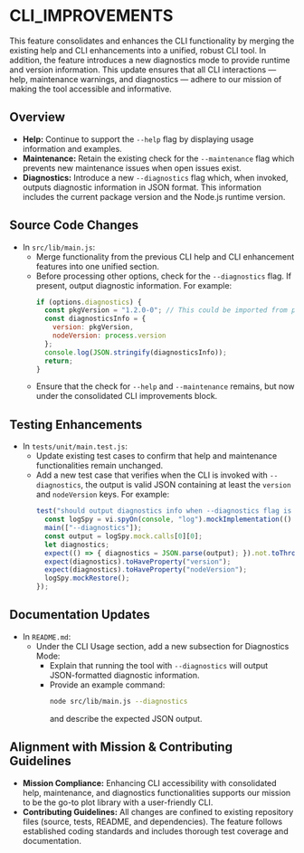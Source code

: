 # CLI_IMPROVEMENTS

This feature consolidates and enhances the CLI functionality by merging the existing help and CLI enhancements into a unified, robust CLI tool. In addition, the feature introduces a new diagnostics mode to provide runtime and version information. This update ensures that all CLI interactions — help, maintenance warnings, and diagnostics — adhere to our mission of making the tool accessible and informative.

## Overview

- **Help:** Continue to support the `--help` flag by displaying usage information and examples.
- **Maintenance:** Retain the existing check for the `--maintenance` flag which prevents new maintenance issues when open issues exist.
- **Diagnostics:** Introduce a new `--diagnostics` flag which, when invoked, outputs diagnostic information in JSON format. This information includes the current package version and the Node.js runtime version.

## Source Code Changes

- In `src/lib/main.js`:
  - Merge functionality from the previous CLI help and CLI enhancement features into one unified section.
  - Before processing other options, check for the `--diagnostics` flag. If present, output diagnostic information. For example:
    ```js
    if (options.diagnostics) {
      const pkgVersion = "1.2.0-0"; // This could be imported from package.json if needed
      const diagnosticsInfo = {
        version: pkgVersion,
        nodeVersion: process.version
      };
      console.log(JSON.stringify(diagnosticsInfo));
      return;
    }
    ```
  - Ensure that the check for `--help` and `--maintenance` remains, but now under the consolidated CLI improvements block.

## Testing Enhancements

- In `tests/unit/main.test.js`:
  - Update existing test cases to confirm that help and maintenance functionalities remain unchanged.
  - Add a new test case that verifies when the CLI is invoked with `--diagnostics`, the output is valid JSON containing at least the `version` and `nodeVersion` keys. For example:
    ```js
    test("should output diagnostics info when --diagnostics flag is provided", () => {
      const logSpy = vi.spyOn(console, "log").mockImplementation(() => {});
      main(["--diagnostics"]);
      const output = logSpy.mock.calls[0][0];
      let diagnostics;
      expect(() => { diagnostics = JSON.parse(output); }).not.toThrow();
      expect(diagnostics).toHaveProperty("version");
      expect(diagnostics).toHaveProperty("nodeVersion");
      logSpy.mockRestore();
    });
    ```

## Documentation Updates

- In `README.md`:
  - Under the CLI Usage section, add a new subsection for Diagnostics Mode:
    - Explain that running the tool with `--diagnostics` will output JSON-formatted diagnostic information.
    - Provide an example command:
      ```bash
      node src/lib/main.js --diagnostics
      ```
      and describe the expected JSON output.

## Alignment with Mission & Contributing Guidelines

- **Mission Compliance:** Enhancing CLI accessibility with consolidated help, maintenance, and diagnostics functionalities supports our mission to be the go-to plot library with a user-friendly CLI.
- **Contributing Guidelines:** All changes are confined to existing repository files (source, tests, README, and dependencies). The feature follows established coding standards and includes thorough test coverage and documentation.
